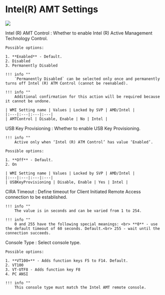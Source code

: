 # Intel(R) AMT Settings

![](https://cdrt.github.io/mk_docs/ref/bios/settings/thinkpad/img/tp_intelramt.png)

Intel (R) AMT Control
:  Whether to enable Intel (R) Active Management Technology Control.

    Possible options:

    1. **Enabled** - Default.
    2. Disabled
    3. Permanently Disabled

    !!! info ""
        `Permanently Disabled` can be selected only once and permanently turns off Intel (R) ATM Control (cannot be reenabled). 

    !!! info ""
        Additional confirmation for this action will be required because it cannot be undone.

    | WMI Setting name | Values | Locked by SVP | AMD/Intel |
    |:---|:---|:---|:---|
    | AMTControl | Disable, Enable | No | Intel |

USB Key Provisioning
:  Whether to enable USB Key Provisioning.

    !!! info ""
        Active only when ‘Intel (R) ATM Control’ has value ‘Enabled’.

    Possible options:

    1. **Off** - Default.
    2. On

    | WMI Setting name | Values | Locked by SVP | AMD/Intel |
    |:---|:---|:---|:---|
    | USBKeyProvisioning | Disable, Enable | Yes | Intel |

CIRA Timeout
:  Define timeout for Client Initiated Remote Access connection to be established.

    !!! info ""
        The value is in seconds and can be varied from 1 to 254.

    !!! info ""
        0 and 255 have the following special meanings: <br> **0** - use the default timeout of 60 seconds. Default.<br> 255 - wait until the connection succeeds.

Console Type
:  Select console type.

    Possible options:

    1. **VT100+** - Adds function keys F5 to F14. Default.
    2. VT100 
    3. VT-UTF8 - Adds function key F8
    4. PC ANSI

    !!! info ""
        This console type must match the Intel AMT remote console.
